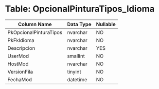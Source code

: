 # Table: OpcionalPinturaTipos_Idioma

| Column Name | Data Type | Nullable |
|-------------|-----------|----------|
| PkOpcionalPinturaTipos | nvarchar | NO |
| PkFkIdioma | nvarchar | NO |
| Descripcion | nvarchar | YES |
| UserMod | smallint | NO |
| HostMod | nvarchar | NO |
| VersionFila | tinyint | NO |
| FechaMod | datetime | NO |
